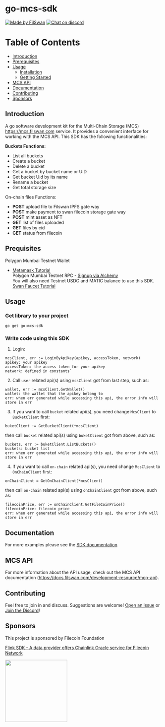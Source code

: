 # go-mcs-sdk

[![Made by FilSwan](https://img.shields.io/badge/made%20by-FilSwan-green.svg)](https://www.filswan.com/)
[![Chat on discord](https://img.shields.io/badge/join%20-discord-brightgreen.svg)](https://discord.com/invite/KKGhy8ZqzK)

# Table of Contents <!-- omit in toc -->

- [Introduction](#introduction)
- [Prerequisites](#prerequisites)
- [Usage](#usage)
    - [Installation](#installation)
    - [Getting Started](#getting-started)
- [MCS API](#mcs-api)
- [Documentation](#documentation)
- [Contributing](#contributing)
- [Sponsors](#Sponsors)

## Introduction

A go software development kit for the Multi-Chain Storage (MCS) https://mcs.filswan.com service. It provides a
convenient interface for working with the MCS API. This SDK has the following functionalities:

**Buckets Functions:**
- List all buckets
- Create a bucket
- Delete a bucket
- Get a bucket by bucket name or UID
- Get bucket Uid by its name
- Rename a bucket
- Get total storage size

On-chain files Functions:
- **POST** upload file to Filswan IPFS gate way
- **POST** make payment to swan filecoin storage gate way
- **POST** mint asset as NFT
- **GET** list of files uploaded
- **GET** files by cid
- **GET** status from filecoin

## Prequisites

Polygon Mumbai Testnet Wallet

- [Metamask Tutorial](https://docs.filswan.com/getting-started/beginner-walkthrough/public-testnet/setup-metamask) \
  Polygon Mumbai Testnet RPC - [Signup via Alchemy](https://www.alchemy.com/) \
  You will also need Testnet USDC and MATIC balance to use this
  SDK. [Swan Faucet Tutorial](https://docs.filswan.com/development-resource/swan-token-contract/acquire-testnet-usdc-and-matic-tokens)


## Usage

### Get library to your project
```
go get go-mcs-sdk
```


### Write code using this SDK
1. Login:
```
mcsClient, err := LoginByApikey(apikey, accessToken, network)
apikey: your apikey
accessToken: the access token for your apikey
network: defined in constants`
```
2. Call `user` related api(s) using `mcsClient` got from last step, such as:
```
wallet, err := mcsClient.GetWallet()
wallet: the wallet that the apikey belong to
err: when err generated while accessing this api, the error info will store in err
```
3. If you want to call `bucket` related api(s), you need change `McsClient` to `BucketClient` first:
```
buketClient := GetBucketClient(*mcsClient)
```
then call `bucket` related api(s) using `buketClient` got from above, such as:
```
buckets, err := buketClient.ListBuckets()
buckets: bucket list
err: when err generated while accessing this api, the error info will store in err
```
4. If you want to call `on-chain` related api(s), you need change `McsClient` to `OnChainClient` first:
```
onChainClient = GetOnChainClient(*mcsClient)
```
then call `on-chain` related api(s) using `onChainClient` got from above, such as:
```
filecoinPrice, err := onChainClient.GetFileCoinPrice()
filecoinPrice: filecoin price
err: when err generated while accessing this api, the error info will store in err
```

## Documentation

For more examples please see the [SDK documentation](https://docs.filswan.com/multi-chain-storage/developer-quickstart/sdk)

## MCS API

For more information about the API usage, check out the MCS API
documentation (https://docs.filswan.com/development-resource/mcp-api).

## Contributing

Feel free to join in and discuss. Suggestions are welcome! [Open an issue](https://github.com/filswan/python-mcs-sdk/issues) or [Join the Discord](https://discord.com/invite/KKGhy8ZqzK)!

## Sponsors

This project is sponsored by Filecoin Foundation

[Flink SDK - A data provider offers Chainlink Oracle service for Filecoin Network ](https://github.com/filecoin-project/devgrants/issues/463)

<img src="https://github.com/filswan/flink/blob/main/filecoin.png" width="200">